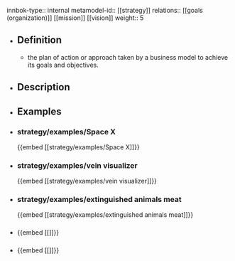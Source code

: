 innbok-type:: internal
metamodel-id:: [[strategy]]
relations:: [[goals (organization)]] [[mission]] [[vision]]
weight:: 5

- ## Definition
  - the plan of action or approach taken by a business model to achieve its goals and objectives.
- ## Description
- ## Examples
- ### strategy/examples/Space X
  {{embed [[strategy/examples/Space X]]}}
- ### strategy/examples/vein visualizer
  {{embed [[strategy/examples/vein visualizer]]}}
- ### strategy/examples/extinguished animals meat
  {{embed [[strategy/examples/extinguished animals meat]]}}
- ### 
  {{embed [[]]}}
- ### 
  {{embed [[]]}}


